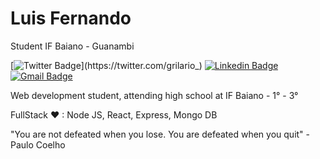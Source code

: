 # Luis Fernando

Student IF Baiano - Guanambi

[![Twitter Badge](https://img.shields.io/badge/-%40grilario__-brightgreen?&labelColor=brightgreen&logo=twitter&logoColor=white&link=https://twitter.com/grilario_)](https://twitter.com/grilario_) 
[![Linkedin Badge](https://img.shields.io/badge/-Luis%20Fernando-brightgreen?&logo=Linkedin&logoColor=white&link=https://www.linkedin.com/in/grilario/)](https://www.linkedin.com/in/grilario/) 
[![Gmail Badge](https://img.shields.io/badge/-luisfernandinho094@gmail.com-brightgreen?&logo=Gmail&logoColor=white&link=mailto:luisfernandinho094@gmail.com)](mailto:luisfernandinho094@gmail.com)

Web development student, attending high school at IF Baiano - 1° - 3°

FullStack ❤ : Node JS, React, Express, Mongo DB

"You are not defeated when you lose. You are defeated when you quit" - Paulo Coelho

